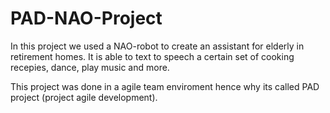 # PAD-NAO-Project

In this project we used a NAO-robot to create an assistant for elderly in retirement homes. It is able to text to speech a certain set of cooking recepies, dance, play music and more.

This project was done in a agile team enviroment hence why its called PAD project (project agile development).

